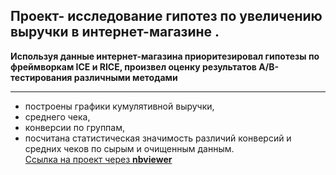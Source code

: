 ## Проект- исследование гипотез по увеличению выручки в интернет-магазине .

**Используя данные интернет-магазина приоритезировал гипотезы по фреймворкам ICE и RICE, произвел оценку результатов A/B-тестирования различными методами**
____________________________________
- построены графики кумулятивной выручки, 
- среднего чека,
- конверсии по группам, 
- посчитана статистическая значимость различий конверсий  и средних чеков по сырым и очищенным данным.  
[Ссылка на проект через **nbviewer**](https://nbviewer.jupyter.org/github/konicaRu/i_am_data_analyst/blob/master/7_project%20_a_b_test_2_send/7_project%20_a_b_test_2_send.ipynb)
